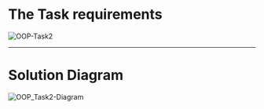 # The Task requirements

![OOP-Task2](https://github.com/Zeyad2003/Fawry-Internship/assets/87117386/34483f02-acb4-446f-ad81-6bf3945b6789)

---

# Solution Diagram

![OOP_Task2-Diagram](https://github.com/Zeyad2003/Fawry-Internship/assets/87117386/3070ad0a-053a-452b-bb14-7d03e651cfb4)
